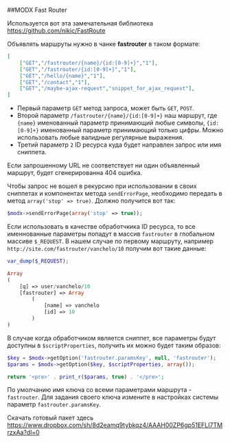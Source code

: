 ##MODX Fast Router

Используется вот эта замечательная библиотека https://github.com/nikic/FastRoute

Объявлять маршруты нужно в чанке **fastrouter** в таком формате:

```json
[
    ["GET","/fastrouter/{name}/{id:[0-9]+}","1"],
    ["GET","/fastrouter/{id:[0-9]+}","1"],
    ["GET","/hello/{name}","1"],
    ["GET","/contact","1"],
    ["GET","/maybe-ajax-request","snippet_for_ajax_request"],
]
```

- Первый параметр `GET` метод запроса, может быть `GET`, `POST`.
- Второй параметр `/fastrouter/{name}/{id:[0-9]+}` наш маршрут, где `{name}` именованный параметр принимающий любые символы, `{id:[0-9]+}` именованный параметр принимающий только цифры. Можно использовать любые валидные регулярные выражения.
- Третий параметр `2` ID ресурса куда будет направлен запрос или имя сниппета.

Если запрошенному URL не соответствует ни один объявленный маршрут, будет сгенерированна 404 ошибка.

Чтобы запрос не вошел в рекурсию при использовании в своих сниппетах и компонентах метода `sendErrorPage`, необходимо передать в метод `array('stop' => true)`. Должно получится вот так:

```php
$modx->sendErrorPage(array('stop' => true));
```

Если использовать в качестве обработчкика ID ресурса, то все именнованные параметры попадут в массив `fastrouter` в глобальном массиве `$_REQUEST`. В нашем случае по первому маршруту, например `http://site.com/fastrouter/vanchelo/10` получим вот такие данные:
```php
var_dump($_REQUEST);

Array
(
    [q] => user/vanchelo/10
    [fastrouter] => Array
        (
            [name] => vanchelo
            [id] => 10
        )
)
```

В случае когда обработчиком является сниппет, все параметры будут доступны в `$scriptProperties`, получить их можно будет таким образов:

```php
$key = $modx->getOption('fastrouter.paramsKey', null, 'fastrouter');
$params = $modx->getOption($key, $scriptProperties, array());

return '<pre>' . print_r($params, true) . '</pre>';
```

По умолчанию имя ключа со всеми параметрами маршрута - `fastrouter`.
Для задания своего ключа измените в настройках системы параметр `fastrouter.paramsKey`.

Скачать готовый пакет здесь https://www.dropbox.com/sh/8d2eamq9tybkqz4/AAAH00ZP6gp51EFLI7TMrzxAa?dl=0
